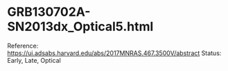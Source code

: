 # GRB130702A-SN2013dx_Optical5.html

Reference: https://ui.adsabs.harvard.edu/abs/2017MNRAS.467.3500V/abstract
Status: Early, Late, Optical